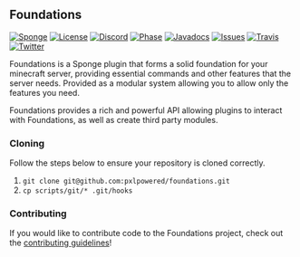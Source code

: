 Foundations
---

[![Sponge]](https://www.spongepowered.org/)
[![License]](LICENSE)
[![Discord]](https://discord.gg/7rN5Vz9)
[![Phase]](#)
[![Javadocs]](https://pxlpowered.github.io/docs/foundations/api/6.0.0-SNAPSHOT/0.1.0-SNAPSHOT/)
[![Issues]](http://www.github.com/pxlpowered/foundations/issues/)
[![Travis]](https://travis-ci.org/pxlpowered/foundations)
[![Twitter]](https://www.twitter.com/kinggoesgaming)

Foundations is a Sponge plugin that forms a solid foundation for your minecraft 
server, providing essential commands and other features that the server needs.
Provided as a modular system allowing you to allow only the features you need.

Foundations provides a rich and powerful API allowing plugins to interact with 
Foundations, as well as create third party modules.

### Cloning

Follow the steps below to ensure your repository is cloned correctly. 

1. `git clone git@github.com:pxlpowered/foundations.git`
2. `cp scripts/git/* .git/hooks`

### Contributing

If you would like to contribute code to the Foundations project, check out the
[contributing guidelines](CONTRIBUTING.md)!

[Sponge]: https://img.shields.io/badge/Sponge_API-6.0.0--SNAPSHOT-blue.svg?style=flat-square
[License]: https://img.shields.io/github/license/pxlpowered/foundations.svg?style=flat-square
[Discord]: https://img.shields.io/badge/Discord-foundations@pxlpowered-269308.svg?style=flat-square
[Phase]: https://img.shields.io/badge/Phase-Alpha-red.svg?style=flat-square 
[Javadocs]: https://img.shields.io/badge/Javadocs-0.1.0--SNAPSHOT-green.svg?style=flat-square 
[Issues]: https://img.shields.io/github/issues-raw/pxlpowered/foundations.svg?style=flat-square
[Travis]: https://img.shields.io/travis/pxlpowered/foundations.svg?style=flat-square
[Twitter]: https://img.shields.io/twitter/follow/kinggoesgaming.svg?style=flat-square&label=Follow
